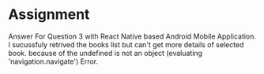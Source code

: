 # Assignment
Answer For Question 3 with React Native based Android Mobile Application.
I sucussfuly retrived the books list but can't get more details of selected book. 
because of the undefined is not an object (evaluating 'navigation.navigate') Error.
